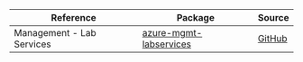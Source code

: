 | Reference | Package | Source |
|---|---|---|
|Management - Lab Services|[azure-mgmt-labservices](https://repo1.maven.org/maven2/com/microsoft/azure/labservices/v2018_10_15/azure-mgmt-labservices)|[GitHub](https://github.com/Azure/azure-sdk-for-java)|
